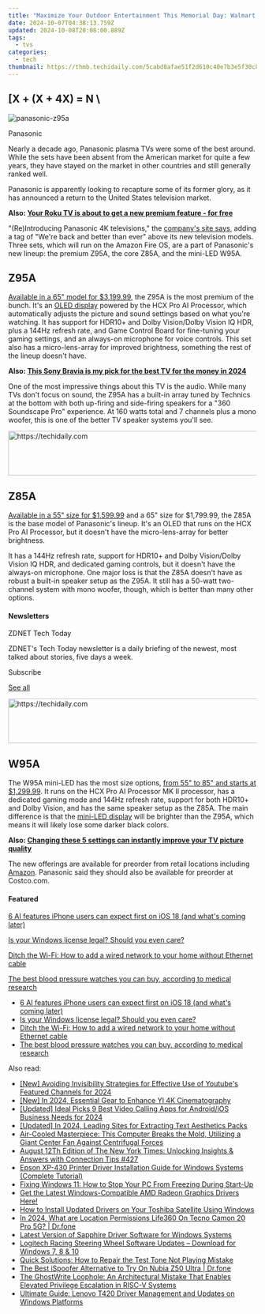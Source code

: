 ```yaml
---
title: "Maximize Your Outdoor Entertainment This Memorial Day: Walmart Sells Premium Yard-Ready Televisions – Expert Tips by ZDNET"
date: 2024-10-07T04:38:13.759Z
updated: 2024-10-08T20:08:00.889Z
tags:
  - tvs
categories:
  - tech
thumbnail: https://thmb.techidaily.com/5cabd8afae51f2d610c40e7b3e5f30c80fd0a554cd872de0aa746e8545edfc3c.jpg
---
```


## \[X + (X + 4X) = N \

![panasonic-z95a](https://www.zdnet.com/a/img/resize/f7f94f63b0adb095008402150d3e792441c46bd6/2024/09/05/0f775309-83aa-42b4-ba1d-c06e9b7716bf/panasonic-z95a.jpg?auto=webp&width=1280)

Panasonic

Nearly a decade ago, Panasonic plasma TVs were some of the best around. While the sets have been absent from the American market for quite a few years, they have stayed on the market in other countries and still generally ranked well.

Panasonic is apparently looking to recapture some of its former glory, as it has announced a return to the United States television market.

**Also: [Your Roku TV is about to get a new premium feature - for free](https://www.zdnet.com/home-and-office/home-entertainment/your-roku-tv-is-about-to-get-a-new-premium-feature-for-free/)**

"(Re)Introducing Panasonic 4K televisions," the [company's site says](https://shop.panasonic.com/pages/panasonic-smart-tvs), adding a tag of "We're back and better than ever" above its new television models. Three sets, which will run on the Amazon Fire OS, are a part of Panasonic's new lineup: the premium Z95A, the core Z85A, and the mini-LED W95A.

## Z95A 

[Available in a 65" model for $3,199.99](https://buy.geni.us/Proxy.ashx?TSID=368250&GR%5FURL=https%3A%2F%2Fwww.amazon.com%2FPanasonic-65-inch-Adaptive-Refresh-Hands-Free%2Fdp%2FB0D8S2D1CZ%2F%3Ftag%3Dzd-buy-button-20%26ascsubtag%3D%5F%5FCOM%5FCLICK%5FID%5F%5F%7Cb178a04b-30b1-4bc6-91be-439dc52e2c9b%7Cdtp&dtb=1), the Z95A is the most premium of the bunch. It's an [OLED display](https://www.zdnet.com/home-and-office/home-entertainment/oled-vs-qled/) powered by the HCX Pro AI Processor, which automatically adjusts the picture and sound settings based on what you're watching. It has support for HDR10+ and Dolby Vision/Dolby Vision IQ HDR, plus a 144Hz refresh rate, and Game Control Board for fine-tuning your gaming settings, and an always-on microphone for voice controls. This set also has a micro-lens-array for improved brightness, something the rest of the lineup doesn't have.

**Also: [This Sony Bravia is my pick for the best TV for the money in 2024](https://www.zdnet.com/home-and-office/home-entertainment/sony-bravia-x90l-review/)**

One of the most impressive things about this TV is the audio. While many TVs don't focus on sound, the Z95A has a built-in array tuned by Technics at the bottom with both up-firing and side-firing speakers for a "360 Soundscape Pro" experience. At 160 watts total and 7 channels plus a mono woofer, this is one of the better TV speaker systems you'll see.

<!-- affiliate ads begin -->
<a href="https://aligracehair.sjv.io/c/5597632/1902278/19272" target="_top" id="1902278">
  <img src="//a.impactradius-go.com/display-ad/19272-1902278" border="0" alt="https://techidaily.com" width="728" height="90"/>
</a>
<img height="0" width="0" src="https://aligracehair.sjv.io/i/5597632/1902278/19272" style="position:absolute;visibility:hidden;" border="0" />
<!-- affiliate ads end -->

## Z85A

[Available in a 55" size for $1,599.99](https://buy.geni.us/Proxy.ashx?TSID=368250&GR%5FURL=https%3A%2F%2Fwww.amazon.com%2FPanasonic-65-inch-Amazon-Adaptive-Refresh%2Fdp%2FB0D8S669CY%3Ftag%3Dzd-buy-button-20%26ascsubtag%3D%5F%5FCOM%5FCLICK%5FID%5F%5F%7Cb178a04b-30b1-4bc6-91be-439dc52e2c9b%7Cdtp&dtb=1) and a 65" size for $1,799.99, the Z85A is the base model of Panasonic's lineup. It's an OLED that runs on the HCX Pro AI Processor, but it doesn't have the micro-lens-array for better brightness. 

It has a 144Hz refresh rate, support for HDR10+ and Dolby Vision/Dolby Vision IQ HDR, and dedicated gaming controls, but it doesn't have the always-on microphone. One major loss is that the Z85A doesn't have as robust a built-in speaker setup as the Z95A. It still has a 50-watt two-channel system with mono woofer, though, which is better than many other options.

#### Newsletters

ZDNET Tech Today

ZDNET's Tech Today newsletter is a daily briefing of the newest, most talked about stories, five days a week.

 Subscribe

[See all](https://www.zdnet.com/newsletters/)

<!-- affiliate ads begin -->
<a href="https://ephamedtechinc.pxf.io/c/5597632/2136613/26400" target="_top" id="2136613">
  <img src="//a.impactradius-go.com/display-ad/26400-2136613" border="0" alt="https://techidaily.com" width="728" height="90"/>
</a>
<img height="0" width="0" src="https://ephamedtechinc.pxf.io/i/5597632/2136613/26400" style="position:absolute;visibility:hidden;" border="0" />
<!-- affiliate ads end -->

## W95A

The W95A mini-LED has the most size options, [from 55" to 85" and starts at $1,299.99](https://buy.geni.us/Proxy.ashx?TSID=368250&GR%5FURL=https%3A%2F%2Fwww.amazon.com%2FPanasonic-65-inch-Amazon-Dimming-Refresh%2Fdp%2FB0D8SDKSWT%3Ftag%3Dzd-buy-button-20%26ascsubtag%3D%5F%5FCOM%5FCLICK%5FID%5F%5F%7Cb178a04b-30b1-4bc6-91be-439dc52e2c9b%7Cdtp&dtb=1). It runs on the HCX Pro AI Processor MK II processor, has a dedicated gaming mode and 144Hz refresh rate, support for both HDR10+ and Dolby Vision, and has the same speaker setup as the Z85A. The main difference is that the [mini-LED display](https://www.zdnet.com/home-and-office/home-entertainment/mini-led-vs-oled-tv/) will be brighter than the Z95A, which means it will likely lose some darker black colors.

**Also: [Changing these 5 settings can instantly improve your TV picture quality](https://www.zdnet.com/home-and-office/home-entertainment/i-changed-these-5-tv-settings-to-instantly-improve-the-picture-quality-and-how-they-work/)**

The new offerings are available for preorder from retail locations including [Amazon](https://buy.geni.us/Proxy.ashx?TSID=368250&GR%5FURL=https%3A%2F%2Fwww.amazon.com%2Fstores%2Fpage%2F0DF89631-4965-4138-9A1F-B2458F6B8379%3Ftag%3Dzd-buy-button-20%26ascsubtag%3D%5F%5FCOM%5FCLICK%5FID%5F%5F%7Cb178a04b-30b1-4bc6-91be-439dc52e2c9b%7Cdtp&dtb=1). Panasonic said they should also be available for preorder at Costco.com.

#### Featured

[6 AI features iPhone users can expect first on iOS 18 (and what's coming later)](https://www.zdnet.com/article/6-ai-features-iphone-users-can-expect-first-on-ios-18-and-whats-coming-later/ "6 AI features iPhone users can expect first on iOS 18 (and what's coming later)")

[Is your Windows license legal? Should you even care?](https://www.zdnet.com/article/is-your-windows-license-legal-should-you-even-care/ "Is your Windows license legal? Should you even care?")

[Ditch the Wi-Fi: How to add a wired network to your home without Ethernet cable](https://www.zdnet.com/article/ditch-the-wi-fi-how-to-add-a-wired-network-to-your-home-without-ethernet-cable/ "Ditch the Wi-Fi: How to add a wired network to your home without Ethernet cable")

[The best blood pressure watches you can buy, according to medical research](https://www.zdnet.com/article/best-blood-pressure-watch/ "The best blood pressure watches you can buy, according to medical research")

* [6 AI features iPhone users can expect first on iOS 18 (and what's coming later)](https://www.zdnet.com/article/6-ai-features-iphone-users-can-expect-first-on-ios-18-and-whats-coming-later/ "6 AI features iPhone users can expect first on iOS 18 (and what's coming later)")
* [Is your Windows license legal? Should you even care?](https://www.zdnet.com/article/is-your-windows-license-legal-should-you-even-care/ "Is your Windows license legal? Should you even care?")
* [Ditch the Wi-Fi: How to add a wired network to your home without Ethernet cable](https://www.zdnet.com/article/ditch-the-wi-fi-how-to-add-a-wired-network-to-your-home-without-ethernet-cable/ "Ditch the Wi-Fi: How to add a wired network to your home without Ethernet cable")
* [The best blood pressure watches you can buy, according to medical research](https://www.zdnet.com/article/best-blood-pressure-watch/ "The best blood pressure watches you can buy, according to medical research")

<ins class="adsbygoogle"
     style="display:block"
     data-ad-format="autorelaxed"
     data-ad-client="ca-pub-7571918770474297"
     data-ad-slot="1223367746"></ins>

<ins class="adsbygoogle"
     style="display:block"
     data-ad-client="ca-pub-7571918770474297"
     data-ad-slot="8358498916"
     data-ad-format="auto"
     data-full-width-responsive="true"></ins>

<span class="atpl-alsoreadstyle">Also read:</span>
<div><ul>
<li><a href="https://youtube-lab.techidaily.com/voiding-invisibility-strategies-for-effective-use-of-youtubes-featured-channels-for-2024/"><u>[New] Avoiding Invisibility Strategies for Effective Use of Youtube's Featured Channels for 2024</u></a></li>
<li><a href="https://fox-friendly.techidaily.com/new-in-2024-essential-gear-to-enhance-yi-4k-cinematography/"><u>[New] In 2024, Essential Gear to Enhance YI 4K Cinematography</u></a></li>
<li><a href="https://remote-screen-capture.techidaily.com/updated-ideal-picks-9-best-video-calling-apps-for-androidios-business-needs-for-2024/"><u>[Updated] Ideal Picks 9 Best Video Calling Apps for Android/iOS Business Needs for 2024</u></a></li>
<li><a href="https://fox-cloud.techidaily.com/updated-in-2024-leading-sites-for-extracting-text-aesthetics-packs/"><u>[Updated] In 2024, Leading Sites for Extracting Text Aesthetics Packs</u></a></li>
<li><a href="https://hardware-updates.techidaily.com/air-cooled-masterpiece-this-computer-breaks-the-mold-utilizing-a-giant-center-fan-against-centrifugal-forces/"><u>Air-Cooled Masterpiece: This Computer Breaks the Mold, Utilizing a Giant Center Fan Against Centrifugal Forces</u></a></li>
<li><a href="https://technical-tips.techidaily.com/august-12th-edition-of-the-new-york-times-unlocking-insights-and-answers-with-connection-tips-427/"><u>August 12Th Edition of The New York Times: Unlocking Insights & Answers with Connection Tips #427</u></a></li>
<li><a href="https://hardware-updates.techidaily.com/epson-xp-430-printer-driver-installation-guide-for-windows-systems-complete-tutorial/"><u>Epson XP-430 Printer Driver Installation Guide for Windows Systems (Complete Tutorial)</u></a></li>
<li><a href="https://win-howtos.techidaily.com/fixing-windows-11-how-to-stop-your-pc-from-freezing-during-start-up/"><u>Fixing Windows 11: How to Stop Your PC From Freezing During Start-Up</u></a></li>
<li><a href="https://hardware-updates.techidaily.com/get-the-latest-windows-compatible-amd-radeon-graphics-drivers-here/"><u>Get the Latest Windows-Compatible AMD Radeon Graphics Drivers Here!</u></a></li>
<li><a href="https://hardware-updates.techidaily.com/how-to-install-updated-drivers-on-your-toshiba-satellite-using-windows/"><u>How to Install Updated Drivers on Your Toshiba Satellite Using Windows</u></a></li>
<li><a href="https://phone-solutions.techidaily.com/in-2024-what-are-location-permissions-life360-on-tecno-camon-20-pro-5g-drfone-by-drfone-virtual-android/"><u>In 2024, What are Location Permissions Life360 On Tecno Camon 20 Pro 5G? | Dr.fone</u></a></li>
<li><a href="https://hardware-updates.techidaily.com/latest-version-of-sapphire-driver-software-for-windows-systems/"><u>Latest Version of Sapphire Driver Software for Windows Systems</u></a></li>
<li><a href="https://hardware-updates.techidaily.com/logitech-racing-steering-wheel-software-updates-download-for-windows-7-8-and-10/"><u>Logitech Racing Steering Wheel Software Updates – Download for Windows 7, 8 & 10</u></a></li>
<li><a href="https://sound-issues.techidaily.com/quick-solutions-how-to-repair-the-test-tone-not-playing-mistake/"><u>Quick Solutions: How to Repair the Test Tone Not Playing Mistake</u></a></li>
<li><a href="https://pokemon-go-android.techidaily.com/the-best-ispoofer-alternative-to-try-on-nubia-z50-ultra-drfone-by-drfone-virtual-android/"><u>The Best iSpoofer Alternative to Try On Nubia Z50 Ultra | Dr.fone</u></a></li>
<li><a href="https://hardware-updates.techidaily.com/the-ghostwrite-loophole-an-architectural-mistake-that-enables-elevated-privilege-escalation-in-risc-v-systems/"><u>The GhostWrite Loophole: An Architectural Mistake That Enables Elevated Privilege Escalation in RISC-V Systems</u></a></li>
<li><a href="https://hardware-updates.techidaily.com/ultimate-guide-lenovo-t420-driver-management-and-updates-on-windows-platforms/"><u>Ultimate Guide: Lenovo T420 Driver Management and Updates on Windows Platforms</u></a></li>
</ul></div>

